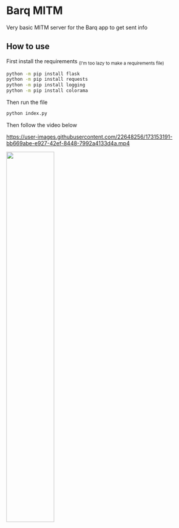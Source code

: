 # Barq MITM
Very basic MITM server for the Barq app to get sent info

## How to use 

First install the requirements <sub>(I'm too lazy to make a requirements file)</sub>

```cmd
python -m pip install flask
python -m pip install requests
python -m pip install logging
python -m pip install colorama
```
Then run the file
```cmd
python index.py
```
Then follow the video below <br>


https://user-images.githubusercontent.com/22648256/173153191-bb669abe-e927-42ef-8448-7992a4133d4a.mp4

<img src ="https://user-images.githubusercontent.com/22648256/203877507-72b9c2df-2f0d-451d-b05f-bf0082b68b0d.png" width = "50%">


<!---
___*If on Android you may need to do something to get around SSL stuff.*___
--->

